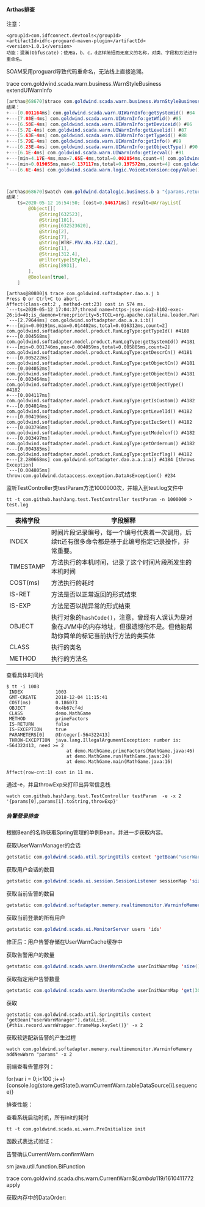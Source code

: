 #### Arthas排查

注意：

```
<groupId>com.idfconnect.devtools</groupId>
<artifactId>idfc-proguard-maven-plugin</artifactId>
<version>1.0.1</version>
功能：混淆(Obfuscate)：使用a，b，c，d这样简短而无意义的名称，对类、字段和方法进行重命名。
```

SOAM采用proguard导致代码重命名，无法线上直接追溯。



trace com.goldwind.scada.warn.business.WarnStyleBusiness extendUIWarnInfo

```java
[arthas@68670]$trace com.goldwind.scada.warn.business.WarnStyleBusiness extendUIWarnInfo
结果：
+---[0.001164ms] com.goldwind.scada.warn.UIWarnInfo:getSystemid() #84
+---[7.08E-4ms] com.goldwind.scada.warn.UIWarnInfo:getWfid() #85
+---[6.58E-4ms] com.goldwind.scada.warn.UIWarnInfo:getDeviceid() #86
+---[5.7E-4ms] com.goldwind.scada.warn.UIWarnInfo:getLevelid() #87
+---[5.63E-4ms] com.goldwind.scada.warn.UIWarnInfo:getTypeid() #88
+---[5.79E-4ms] com.goldwind.scada.warn.UIWarnInfo:getInfo() #89
+---[6.23E-4ms] com.goldwind.scada.warn.UIWarnInfo:getObjectType() #90
+---[6.1E-4ms] com.goldwind.scada.warn.UIWarnInfo:getIecval() #91
+---[min=4.17E-4ms,max=7.65E-4ms,total=0.002054ms,count=4] com.goldwind.scada.warn.logic.VoiceExtension:getNoid() #95
+---[min=0.019055ms,max=0.137117ms,total=0.197572ms,count=4] com.goldwind.datalogic.business.b:a() #93
`---[6.6E-4ms] com.goldwind.scada.warn.logic.VoiceExtension:copyValue() #97



[arthas@68670]$watch com.goldwind.datalogic.business.b a "{params,returnObj}" -x 2 "params.length==10"
结果：
    ts=2020-05-12 16:54:50; [cost=0.546171ms] result=@ArrayList[
        @Object[][
            @String[632523],
            @String[101],
            @String[632523620],
            @String[2],
            @String[7],
            @String[WTRF.PhV.Ra.F32.CA2],
            @String[1],
            @String[312.4],
            @Filtertype[Style],
            @String[8931],
        ],
        @Boolean[true],
    ]
```









```
[arthas@80800]$ trace com.goldwind.softadapter.dao.a.j b
Press Q or Ctrl+C to abort.
Affect(class-cnt:2 , method-cnt:23) cost in 574 ms.
`---ts=2020-05-12 17:04:37;thread_name=https-jsse-nio2-8102-exec-26;id=40;is_daemon=true;priority=5;TCCL=org.apache.catalina.loader.ParallelWebappClassLoader@3c141960
`---[2.79644ms] com.goldwind.softadapter.dao.a.a.i:b()
+---[min=0.00191ms,max=0.014402ms,total=0.016312ms,count=2] com.goldwind.softadapter.model.product.RunLogType:getTypeId() #4180
+---[0.004568ms] com.goldwind.softadapter.model.product.RunLogType:getSystemId() #4181
+---[min=0.001746ms,max=0.004059ms,total=0.005805ms,count=2] com.goldwind.softadapter.model.product.RunLogType:getDescrCn() #4181
+---[0.005222ms] com.goldwind.softadapter.model.product.RunLogType:getObjectCn() #4181
+---[0.004052ms] com.goldwind.softadapter.model.product.RunLogType:getObjectEn() #4181
+---[0.003464ms] com.goldwind.softadapter.model.product.RunLogType:getObjectType() #4182
+---[0.004117ms] com.goldwind.softadapter.model.product.RunLogType:getIsCustom() #4182
+---[0.004014ms] com.goldwind.softadapter.model.product.RunLogType:getLevelId() #4182
+---[0.004196ms] com.goldwind.softadapter.model.product.RunLogType:getIecSort() #4182
+---[0.003796ms] com.goldwind.softadapter.model.product.RunLogType:getModelcnf() #4182
+---[0.003497ms] com.goldwind.softadapter.model.product.RunLogType:getOrdernum() #4182
+---[0.004385ms] com.goldwind.softadapter.model.product.RunLogType:getIecflag() #4182
+---[2.280668ms] com.goldwind.softadapter.dao.a.a.i:a() #4184 [throws Exception]
`---[0.004805ms] throw:com.goldwind.dataaccess.exception.DataAsException() #234
```





监听TestController类testParam方法1000000次，并输入到test.log文件中

```
tt -t com.github.hashJang.test.TestController testParam -n 1000000 > test.log
```

| 表格字段  | 字段解释                                                     |
| --------- | ------------------------------------------------------------ |
| INDEX     | 时间片段记录编号，每一个编号代表着一次调用，后续tt还有很多命令都是基于此编号指定记录操作，非常重要。 |
| TIMESTAMP | 方法执行的本机时间，记录了这个时间片段所发生的本机时间       |
| COST(ms)  | 方法执行的耗时                                               |
| IS-RET    | 方法是否以正常返回的形式结束                                 |
| IS-EXP    | 方法是否以抛异常的形式结束                                   |
| OBJECT    | 执行对象的`hashCode()`，注意，曾经有人误认为是对象在JVM中的内存地址，但很遗憾他不是。但他能帮助你简单的标记当前执行方法的类实体 |
| CLASS     | 执行的类名                                                   |
| METHOD    | 执行的方法名                                                 |

   查看具体时间片

```
$ tt -i 1003
 INDEX            1003
 GMT-CREATE       2018-12-04 11:15:41
 COST(ms)         0.186073
 OBJECT           0x4b67cf4d
 CLASS            demo.MathGame
 METHOD           primeFactors
 IS-RETURN        false
 IS-EXCEPTION     true
 PARAMETERS[0]    @Integer[-564322413]
 THROW-EXCEPTION  java.lang.IllegalArgumentException: number is: -564322413, need >= 2
                      at demo.MathGame.primeFactors(MathGame.java:46)
                      at demo.MathGame.run(MathGame.java:24)
                      at demo.MathGame.main(MathGame.java:16)
 
Affect(row-cnt:1) cost in 11 ms.
```



通过-e，并且throwExp来打印出异常信息栈

```
watch com.github.hashJang.test.TestController testParam  -e -x 2 '{params[0],params[1].toString,throwExp}'
```





##### 告警登录排查

根据Bean的名称获取Spring管理的单例Bean，并进一步获取内容。

获取UserWarnManager的会话

```java
getstatic com.goldwind.scada.util.SpringUtils context 'getBean("userWarnManager").dataList.size()'
```



获取用户会话的数目

```java
getstatic com.goldwind.scada.ui.session.SessionListener sessionMap 'size()'
```



获取当前告警的数目

```java
getstatic com.goldwind.softadapter.memery.realtimemonitor.WarninfoMemery ALLWARN 'size()'
```



获取当前登录的所有用户

```java
getstatic com.goldwind.scada.ui.MonitorServer users 'ids'
```



修正后：用户告警存储在UserWarnCache缓存中

获取告警用户的数量

```java
getstatic com.goldwind.scada.warn.UserWarnCache userInitWarnMap 'size()'
```

获取指定用户告警数量

```java
getstatic com.goldwind.scada.warn.UserWarnCache userInitWarnMap 'get(302).size()'
```



获取

```
getstatic com.goldwind.scada.util.SpringUtils context 'getBean("userWarnManager").dataList.{#this.record.warnWrapper.frameMap.keySet()}' -x 2
```



获取软适配新告警的产生过程

```
watch com.goldwind.softadapter.memery.realtimemonitor.WarninfoMemery addNewWarn "params" -x 2
```



前端查看告警序列：

for(var i = 0;i<100 ;i++){console.log(store.getState().warnCurrentWarn.tableDataSource[i].sequence)}



排查性能：

查看系统启动时机，所有init的耗时

```
tt -t com.goldwind.scada.ui.warn.PreInitialize init
```







函数式表达式验证：

告警确认CurrentWarn.confirmWarn

sm java.util.function.BiFunction

trace com.goldwind.scada.dhs.warn.CurrentWarn$$Lambda$119/1610411772 apply













获取内存中的DataOrder:
